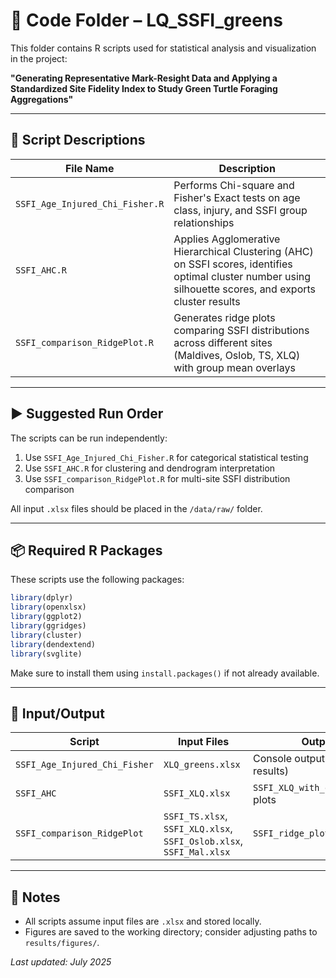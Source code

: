 # 📂 Code Folder – LQ_SSFI_greens

This folder contains R scripts used for statistical analysis and visualization in the project:

**"Generating Representative Mark-Resight Data and Applying a Standardized Site Fidelity Index to Study Green Turtle Foraging Aggregations"**

---

## 📜 Script Descriptions

| File Name                        | Description                                                                 |
|----------------------------------|-----------------------------------------------------------------------------|
| `SSFI_Age_Injured_Chi_Fisher.R` | Performs Chi-square and Fisher's Exact tests on age class, injury, and SSFI group relationships |
| `SSFI_AHC.R`                    | Applies Agglomerative Hierarchical Clustering (AHC) on SSFI scores, identifies optimal cluster number using silhouette scores, and exports cluster results |
| `SSFI_comparison_RidgePlot.R`   | Generates ridge plots comparing SSFI distributions across different sites (Maldives, Oslob, TS, XLQ) with group mean overlays |

---

## ▶️ Suggested Run Order

The scripts can be run independently:

1. Use `SSFI_Age_Injured_Chi_Fisher.R` for categorical statistical testing
2. Use `SSFI_AHC.R` for clustering and dendrogram interpretation
3. Use `SSFI_comparison_RidgePlot.R` for multi-site SSFI distribution comparison

All input `.xlsx` files should be placed in the `/data/raw/` folder.

---

## 📦 Required R Packages

These scripts use the following packages:

```r
library(dplyr)
library(openxlsx)
library(ggplot2)
library(ggridges)
library(cluster)
library(dendextend)
library(svglite)
```

Make sure to install them using `install.packages()` if not already available.

---

## 📁 Input/Output

| Script                        | Input Files                         | Output Files                            |
|------------------------------|--------------------------------------|------------------------------------------|
| `SSFI_Age_Injured_Chi_Fisher`| `XLQ_greens.xlsx`                   | Console output only (test results)       |
| `SSFI_AHC`                   | `SSFI_XLQ.xlsx`                     | `SSFI_XLQ_with_clusters_k2.xlsx`, plots  |
| `SSFI_comparison_RidgePlot` | `SSFI_TS.xlsx`, `SSFI_XLQ.xlsx`, `SSFI_Oslob.xlsx`, `SSFI_Mal.xlsx` | `SSFI_ridge_plot_with_means.svg`         |

---

## 📝 Notes

- All scripts assume input files are `.xlsx` and stored locally.
- Figures are saved to the working directory; consider adjusting paths to `results/figures/`.

_Last updated: July 2025_
